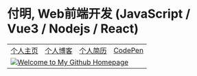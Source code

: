 # 付明, Web前端开发 (JavaScript / Vue3 / Nodejs / React)

  <table align="center">
    <tbody>
      <tr>
        <td align="center">
          <a href="https://zed.ink">个人主页</a>
        </td>
        <td align="center">
          <a href="https://journal.zed.ink">个人博客</a>
        </td>
        <td align="center">
          <a href="https://zed.ink/CV/">个人简历</a>
        </td>
        <td align="center">
          <a href="https://codepen.io/mingwiki">CodePen</a>
        </td>
      </tr>
      <tr>
        <td colspan=4>
          <a href="https://journal.zed.ink" target="_blank">
            <img
              src="https://camo.githubusercontent.com/494594ca9ffdfce15da3f7a8b89433f1a406305a18016279895e5206cbab584e/68747470733a2f2f63646e2e766f782d63646e2e636f6d2f7468756d626f722f5369497965716d4b494a47634f4a63637a3934704867776d6776513d2f3078303a3134303078313430302f31323030783830302f66696c746572733a666f63616c28353838783538383a38313278383132293a6e6f5f75707363616c6528292f63646e2e766f782d63646e2e636f6d2f75706c6f6164732f63686f7275735f696d6167652f696d6167652f36383833373733302f706f7074617274317265647261696e626f776669785f312e302e676966"
              alt="Welcome to My Github Homepage">
          </a>
        </td>
      </tr>
    </tbody>
  </table>
